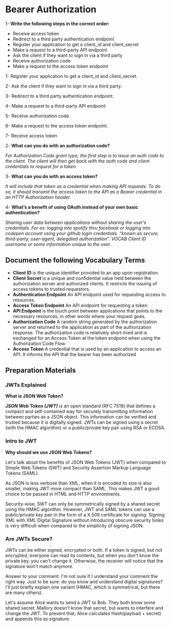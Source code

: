 # Bearer Authorization

1- **Write the following steps in the correct order:**

- Receive access token
- Redirect to a third party authentication endpoint
- Register your application to get a client_id and client_secret
- Make a request to a third-party API endpoint
- Ask the client if they want to sign in via a third party
- Receive authorization code
- Make a request to the access token endpoint

1- Register your application to get a client_id and client_secret.

2- Ask the client if they want to sign in via a third party.

3- Redirect to a third party authentication endpoint.

4- Make a request to a third-party API endpoint

5- Receive authorization code.

6- Make a request to the access token endpoint.

7- Receive access token

2- **What can you do with an authorization code?**

_For Authorization Code grant type, the first step is to issue an auth code to the client. The client will then get back with the auth code and client credentials to request for a token._

3- **What can you do with an access token?**

_It will include that token as a credential when making API requests. To do so, it should transmit the access token to the API as a Bearer credential in an HTTP Authorization header._

4- **What’s a benefit of using OAuth instead of your own basic authentication?**

_Sharing user data between applications without sharing the user’s credentials. For ex: logging into spotify thru facebook or logging into codepen account using your github login credentials. “known as secure, third-party, user-agent, delegated authorization”. VOCAB Client ID username or some information unique to the user._

## Document the following Vocabulary Terms

- **Client ID** is the unique identifier provided to an app upon registration.
- **Client Secret** is a unique and confidential value held between the authorization server and authorized clients. It restricts the issuing of access tokens to trusted requestors.
- **Authentication Endpoint** An API endpoint used for requesting access to resources.
- **Access Token Endpoint** An API endpoint for requesting a token.
- **API Endpoint** is the touch point between applications that points to the necessary resources; in other words where your request goes.
- **Authorization Code** A random string generated by the authorization server and returned to the application as part of the authorization response. The authorization code is relatively short-lived and is exchanged for an Access Token at the token endpoint when using the Authorization Code Flow.
- **Access Token** A credential that is used by an application to access an API. It informs the API that the bearer has been authorized

## Preparation Materials

### **JWTs Explained**

**What is JSON Web Token?**

**_JSON Web Token (JWT)_** is an open standard (RFC 7519) that defines a compact and self-contained way for securely transmitting information between parties as a JSON object. This information can be verified and trusted because it is digitally signed. JWTs can be signed using a secret (with the HMAC algorithm) or a public/private key pair using RSA or ECDSA.

### **Intro to JWT**

**Why should we use JSON Web Tokens?**

Let's talk about the benefits of JSON Web Tokens (JWT) when compared to Simple Web Tokens (SWT) and Security Assertion Markup Language Tokens (SAML).

As JSON is less verbose than XML, when it is encoded its size is also smaller, making JWT more compact than SAML. This makes JWT a good choice to be passed in HTML and HTTP environments.

Security-wise, SWT can only be symmetrically signed by a shared secret using the HMAC algorithm. However, JWT and SAML tokens can use a public/private key pair in the form of a X.509 certificate for signing. Signing XML with XML Digital Signature without introducing obscure security holes is very difficult when compared to the simplicity of signing JSON.

### **Are JWTs Secure?**

JWTs can be either signed, encrypted or both. If a token is signed, but not encrypted, everyone can read its contents, but when you don't know the private key, you can't change it. Otherwise, the receiver will notice that the signature won't match anymore.

Answer to your comment: I'm not sure if I understand your comment the right way. Just to be sure: do you know and understand digital signatures? I'll just briefly explain one variant (HMAC, which is symmetrical, but there are many others).

Let's assume Alice wants to send a JWT to Bob. They both know some shared secret. Mallory doesn't know that secret, but wants to interfere and change the JWT. To prevent that, Alice calculates Hash(payload + secret) and appends this as signature.
